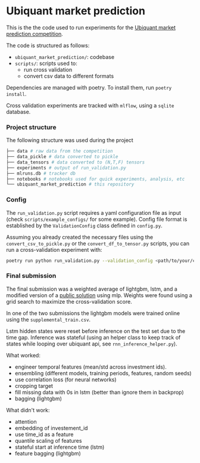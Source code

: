 # Ubiquant market prediction

This is the the code used to run experiments for the [Ubiquant market prediction competition](https://www.kaggle.com/competitions/ubiquant-market-prediction).


The code is structured as follows:
- `ubiquant_market_prediction/`: codebase
- `scripts/`: scripts used to:
    - run cross validation
    - convert csv data to different formats


Dependencies are managed with poetry. To install them, run `poetry install`.

Cross validation experiments are tracked with `mlflow`, using a `sqlite` database. 

### Project structure
The following structure was used during the project

```bash
├── data # raw data from the competition
├── data_pickle # data converted to pickle
├── data_tensors # data converted to (N,T,F) tensors
├── experiments # output of run_validation.py
├── mlruns.db # tracker db
├── notebooks # notebooks used for quick experiments, analysis, etc
└── ubiquant_market_prediction # this repository
```

### Config

The `run_validation.py` script requires a yaml configuration file as input (check `scripts/example_configs/` for some example). Config file format is established by the `ValidationConfig` class defined in `config.py`.

Assuming you already created the necessary files using the `convert_csv_to_pickle.py` or the `convert_df_to_tensor.py` scripts, you can run a cross-validation experiment with:

```bash
poetry run python run_validation.py --validation_config <path/to/your/config>
```



### Final submission

The final submission was a weighted average of lightgbm, lstm, and a modified version of a [public solution](https://www.kaggle.com/code/ragnar123/ubiquant-tf-training-baseline-with-gpu/notebook) using mlp. Weights were found using a grid search to maximize the cross-validation score.

In one of the two submissions the lightgbm models were trained online using the `supplemental_train.csv`.

Lstm hidden states were reset before inference on the test set due to the time gap. Inference was stateful (using an helper class to keep track of states while looping over ubiquant api, see `rnn_inference_helper.py`).

What worked:
- engineer temporal features (mean/std across investment ids).
- ensembling (different models, training periods, features, random seeds)
- use correlation loss (for neural networks)
- cropping target
- fill missing data with 0s in lstm (better than ignore them in backprop)
- bagging (lightgbm)

What didn't work:
- attention
- embedding of investement_id
- use time_id as a feature
- quantile scaling of features
- stateful start at inference time (lstm)
- feature bagging (lightgbm)